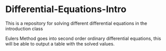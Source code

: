 # Differential-Equations-Intro
This is a repository for solving different differential equations in the introduction class


Eulers Method goes into second order ordinary differential equations, this will be able to output a table with the solved values.
